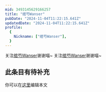 ```yaml
---
mid: 3493145629166257
title: "绾芍Wanser"
pubDate: "2024-11-04T11:22:15.641Z"
updatedDate: "2024-11-04T11:22:15.641Z"
profile:
  {
    Nickname: ["绾芍Wanser"],
  }
---
```


关注[绾芍Wanser](https://space.bilibili.com/3493145629166257)谢谢喵~ 关注[绾芍Wanser](https://space.bilibili.com/3493145629166257)谢谢喵~

## 此条目有待补充
你可以在[这里](https://github.com/Yuhanawa/VTuber.ICU/edit/master/src/content/v/绾芍Wanser/index.md)编辑本文
